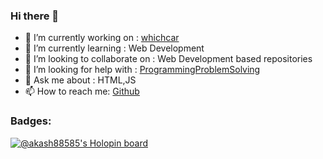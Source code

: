### Hi there 👋


- 🔭 I’m currently working on : [whichcar](https://github.com/Alok5102R/whichcar/)
- 🌱 I’m currently learning : Web Development
- 👯 I’m looking to collaborate on : Web Development based repositories
- 🤔 I’m looking for help with : [ProgrammingProblemSolving](https://github.com/akash88585/ProgrammingProblemSolving/)
- 💬 Ask me about : HTML,JS
- 📫 How to reach me: [Github](https://github.com/akash88585/)

### Badges:

[![@akash88585's Holopin board](https://holopin.me/akash88585)](https://holopin.io/@akash88585)

